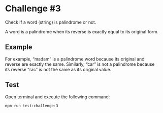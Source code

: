 # Challenge #3

Check if a word (string) is palindrome or not.

A word is a palindrome when its reverse is exactly equal to its original form.

## Example

For example, “madam” is a palindrome word because its original and reverse are exactly the same. Similarly, “car” is not a palindrome because its reverse “rac” is not the same as its original value.

## Test

Open terminal and execute the following command:

```bash
npm run test:challenge:3
```

